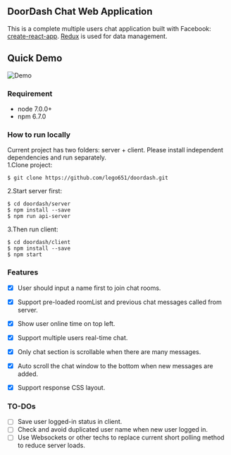## DoorDash Chat Web Application
This is a complete multiple users chat application built with Facebook: [create-react-app](https://github.com/facebook/create-react-app). [Redux](https://redux.js.org/) is used for data management.

## Quick Demo
![Demo](demo.gif)

### Requirement
- node 7.0.0+
- npm 6.7.0

### How to run locally
Current project has two folders: server + client. Please install independent dependencies and run separately. <br />
1.Clone project:
```
$ git clone https://github.com/lego651/doordash.git
```
2.Start server first:
```
$ cd doordash/server
$ npm install --save
$ npm run api-server
```
3.Then run client:
```
$ cd doordash/client
$ npm install --save
$ npm start
```

### Features
- [x] User should input a name first to join chat rooms.
- [x] Support pre-loaded roomList and previous chat messages called from server.
- [x] Show user online time on top left.
- [x] Support multiple users real-time chat.
- [x] Only chat section is scrollable when there are many messages.
- [x] Auto scroll the chat window to the bottom when new messages are added.
- [x] Support response CSS layout.


### TO-DOs
- [ ] Save user logged-in status in client.
- [ ] Check and avoid duplicated user name when new user logged in.
- [ ] Use Websockets or other techs to replace current short polling method to reduce server loads.
